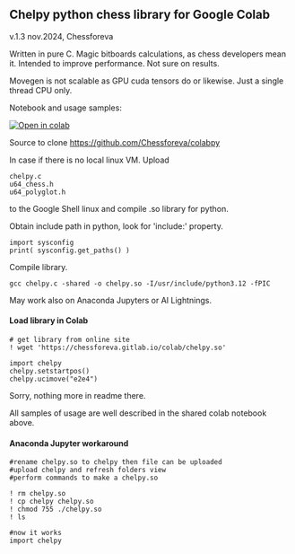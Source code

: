 
## Chelpy python chess library for Google Colab
v.1.3 nov.2024, Chessforeva

Written in pure C. Magic bitboards calculations, as chess developers mean it. Intended to improve performance. Not sure on results.

Movegen is not scalable as GPU cuda tensors do or likewise. Just a single thread CPU only.

Notebook and usage samples:

[![Open in colab](https://chessforeva.gitlab.io/colab/opencolab.gif 'Open in colab')](https://colab.research.google.com/drive/1y8cYkpbHDymLMZ2K9zJNyRhw3mVWEvTj?usp=sharing)

Source to clone
https://github.com/Chessforeva/colabpy

In case if there is no local linux VM.
Upload

	chelpy.c
	u64_chess.h
	u64_polyglot.h
	
to the Google Shell linux and compile .so library for python.

Obtain include path in python, look for 'include:' property.

    import sysconfig
    print( sysconfig.get_paths() )

Compile library.

    gcc chelpy.c -shared -o chelpy.so -I/usr/include/python3.12 -fPIC 


May work also on Anaconda Jupyters or AI Lightnings.

#### Load library in Colab

    # get library from online site
    ! wget 'https://chessforeva.gitlab.io/colab/chelpy.so'
    
    import chelpy
	chelpy.setstartpos()
	chelpy.ucimove("e2e4")
	

Sorry, nothing more in readme there.

All samples of usage are well described in the shared colab notebook above.


#### Anaconda Jupyter workaround

    #rename chelpy.so to chelpy then file can be uploaded
    #upload chelpy and refresh folders view
    #perform commands to make a chelpy.so
    
    ! rm chelpy.so
    ! cp chelpy chelpy.so
    ! chmod 755 ./chelpy.so
    ! ls
    
    #now it works
    import chelpy

    
    

